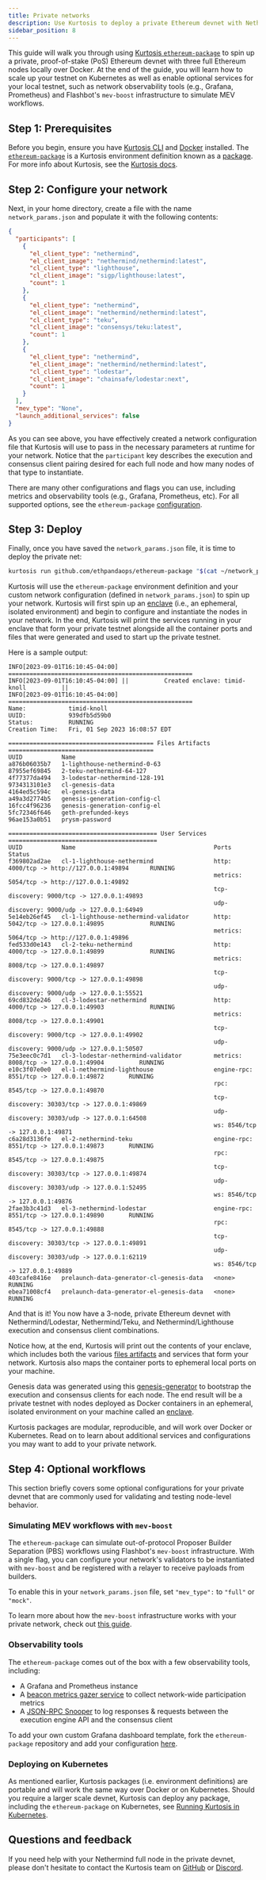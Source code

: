 ```yaml
---
title: Private networks
description: Use Kurtosis to deploy a private Ethereum devnet with Nethermind and any consensus client at any scale you need, wherever you need it.
sidebar_position: 8
---
```


This guide will walk you through using [Kurtosis `ethereum-package`](https://github.com/ethpandaops/ethereum-package) to spin up a private, proof-of-stake (PoS) Ethereum devnet with three full Ethereum nodes locally over Docker. At the end of the guide, you will learn how to scale up your testnet on Kubernetes as well as enable optional services for your local testnet, such as network observability tools (e.g., Grafana, Prometheus) and Flashbot's `mev-boost` infrastructure to simulate MEV workflows.

## Step 1: Prerequisites

Before you begin, ensure you have [Kurtosis CLI](https://docs.kurtosis.com/install) and [Docker](https://docs.docker.com/get-docker) installed. The [`ethereum-package`](https://github.com/ethpandaops/ethereum-package) is a Kurtosis environment definition known as a [package](https://docs.kurtosis.com/concepts-reference/packages). For more info about Kurtosis, see the [Kurtosis docs](https://docs.kurtosis.com).

## Step 2: Configure your network

Next, in your home directory, create a file with the name `network_params.json` and populate it with the following contents:

```json title="network_params.json"
{
  "participants": [
    {
      "el_client_type": "nethermind",
      "el_client_image": "nethermind/nethermind:latest",
      "cl_client_type": "lighthouse",
      "cl_client_image": "sigp/lighthouse:latest",
      "count": 1
    },
    {
      "el_client_type": "nethermind",
      "el_client_image": "nethermind/nethermind:latest",
      "cl_client_type": "teku",
      "cl_client_image": "consensys/teku:latest",
      "count": 1
    },
    {
      "el_client_type": "nethermind",
      "el_client_image": "nethermind/nethermind:latest",
      "cl_client_type": "lodestar",
      "cl_client_image": "chainsafe/lodestar:next",
      "count": 1
    }
  ],
  "mev_type": "None",
  "launch_additional_services": false
}
```

As you can see above, you have effectively created a network configuration file that Kurtosis will use to pass in the necessary parameters at runtime for your network. Notice that the `participant` key describes the execution and consensus client pairing desired for each full node and how many nodes of that type to instantiate.

There are many other configurations and flags you can use, including metrics and observability tools (e.g., Grafana, Prometheus, etc). For all supported options, see the `ethereum-package` [configuration](https://github.com/ethpandaops/ethereum-package#configuration).

## Step 3: Deploy

Finally, once you have saved the `network_params.json` file, it is time to deploy the private net:

```bash
kurtosis run github.com/ethpandaops/ethereum-package "$(cat ~/network_params.json)"
```

Kurtosis will use the `ethereum-package` environment definition and your custom network configuration (defined in `network_params.json`) to spin up your network. Kurtosis will first spin up an [enclave][enclaves] (i.e., an ephemeral, isolated environment) and begin to configure and instantiate the nodes in your network. In the end, Kurtosis will print the services running in your enclave that form your private testnet alongside all the container ports and files that were generated and used to start up the private testnet.

Here is a sample output:

```
INFO[2023-09-01T16:10:45-04:00] ====================================================
INFO[2023-09-01T16:10:45-04:00] ||          Created enclave: timid-knoll          ||
INFO[2023-09-01T16:10:45-04:00] ====================================================
Name:            timid-knoll
UUID:            939dfb5d59b0
Status:          RUNNING
Creation Time:   Fri, 01 Sep 2023 16:08:57 EDT

========================================= Files Artifacts =========================================
UUID           Name
a876b06035b7   1-lighthouse-nethermind-0-63
87955ef69845   2-teku-nethermind-64-127
4f77377da494   3-lodestar-nethermind-128-191
9734313101e3   cl-genesis-data
4164ed5c594c   el-genesis-data
a49a3d2774b5   genesis-generation-config-cl
16fcc4f96236   genesis-generation-config-el
5fc72346f646   geth-prefunded-keys
96ae153a0b51   prysm-password

========================================== User Services ==========================================
UUID           Name                                       Ports                                         Status
f369802ad2ae   cl-1-lighthouse-nethermind                 http: 4000/tcp -> http://127.0.0.1:49894      RUNNING
                                                          metrics: 5054/tcp -> http://127.0.0.1:49892
                                                          tcp-discovery: 9000/tcp -> 127.0.0.1:49893
                                                          udp-discovery: 9000/udp -> 127.0.0.1:64949
5e14eb26ef45   cl-1-lighthouse-nethermind-validator       http: 5042/tcp -> 127.0.0.1:49895             RUNNING
                                                          metrics: 5064/tcp -> http://127.0.0.1:49896
fed533d0e143   cl-2-teku-nethermind                       http: 4000/tcp -> 127.0.0.1:49899             RUNNING
                                                          metrics: 8008/tcp -> 127.0.0.1:49897
                                                          tcp-discovery: 9000/tcp -> 127.0.0.1:49898
                                                          udp-discovery: 9000/udp -> 127.0.0.1:55521
69cd832de246   cl-3-lodestar-nethermind                   http: 4000/tcp -> 127.0.0.1:49903             RUNNING
                                                          metrics: 8008/tcp -> 127.0.0.1:49901
                                                          tcp-discovery: 9000/tcp -> 127.0.0.1:49902
                                                          udp-discovery: 9000/udp -> 127.0.0.1:50507
75e3eec0c7d1   cl-3-lodestar-nethermind-validator         metrics: 8008/tcp -> 127.0.0.1:49904          RUNNING
e10c3f07e0e0   el-1-nethermind-lighthouse                 engine-rpc: 8551/tcp -> 127.0.0.1:49872       RUNNING
                                                          rpc: 8545/tcp -> 127.0.0.1:49870
                                                          tcp-discovery: 30303/tcp -> 127.0.0.1:49869
                                                          udp-discovery: 30303/udp -> 127.0.0.1:64508
                                                          ws: 8546/tcp -> 127.0.0.1:49871
c6a28d3136fe   el-2-nethermind-teku                       engine-rpc: 8551/tcp -> 127.0.0.1:49873       RUNNING
                                                          rpc: 8545/tcp -> 127.0.0.1:49875
                                                          tcp-discovery: 30303/tcp -> 127.0.0.1:49874
                                                          udp-discovery: 30303/udp -> 127.0.0.1:52495
                                                          ws: 8546/tcp -> 127.0.0.1:49876
2fae3b3c41d3   el-3-nethermind-lodestar                   engine-rpc: 8551/tcp -> 127.0.0.1:49890       RUNNING
                                                          rpc: 8545/tcp -> 127.0.0.1:49888
                                                          tcp-discovery: 30303/tcp -> 127.0.0.1:49891
                                                          udp-discovery: 30303/udp -> 127.0.0.1:62119
                                                          ws: 8546/tcp -> 127.0.0.1:49889
403cafe8416e   prelaunch-data-generator-cl-genesis-data   <none>                                        RUNNING
ebea71008cf4   prelaunch-data-generator-el-genesis-data   <none>                                        RUNNING
```

And that is it! You now have a 3-node, private Ethereum devnet with Nethermind/Lodestar, Nethermind/Teku, and Nethermind/Lighthouse execution and consensus client combinations.

Notice how, at the end, Kurtosis will print out the contents of your enclave, which includes both the various [files artifacts](https://docs.kurtosis.com/concepts-reference/files-artifacts) and services that form your network. Kurtosis also maps the container ports to ephemeral local ports on your machine.

Genesis data was generated using this [genesis-generator](https://github.com/ethpandaops/ethereum-genesis-generator) to bootstrap the execution and consensus clients for each node. The end result will be a private testnet with nodes deployed as Docker containers in an ephemeral, isolated environment on your machine called an [enclave][enclaves].

Kurtosis packages are modular, reproducible, and will work over Docker or Kubernetes. Read on to learn about additional services and configurations you may want to add to your private network.

## Step 4: Optional workflows

This section briefly covers some optional configurations for your private devnet that are commonly used for validating and testing node-level behavior.

### Simulating MEV workflows with `mev-boost`

The `ethereum-package` can simulate out-of-protocol Proposer Builder Separation (PBS) workflows using Flashbot's `mev-boost` infrastructure. With a single flag, you can configure your network's validators to be instantiated with `mev-boost` and be registered with a relayer to receive payloads from builders.

To enable this in your `network_params.json` file, set `"mev_type":` to `"full"` or `"mock"`.

To learn more about how the `mev-boost` infrastructure works with your private network, check out [this guide](https://docs.kurtosis.com/how-to-full-mev-with-ethereum-package).

### Observability tools

The `ethereum-package` comes out of the box with a few observability tools, including:

- A Grafana and Prometheus instance
- A [beacon metrics gazer service](https://github.com/dapplion/beacon-metrics-gazer) to collect network-wide participation metrics
- A [JSON-RPC Snooper](https://github.com/ethDreamer/json_rpc_snoop) to log responses & requests between the execution engine API and the consensus client

To add your own custom Grafana dashboard template, fork the `ethereum-package` repository and add your configuration [here](https://github.com/ethpandaops/ethereum-package/tree/main/static_files/grafana-config/dashboards).

### Deploying on Kubernetes

As mentioned earlier, Kurtosis packages (i.e. environment definitions) are portable and will work the same way over Docker or on Kubernetes. Should you require a larger scale devnet, Kurtosis can deploy any package, including the `ethereum-package` on Kubernetes, see [Running Kurtosis in Kubernetes](https://docs.kurtosis.com/k8s).

## Questions and feedback

If you need help with your Nethermind full node in the private devnet, please don't hesitate to contact the Kurtosis team on [GitHub](https://github.com/ethpandaops/ethereum-package) or [Discord](https://discord.gg/jJFG7XBqcY).

[enclaves]: https://docs.kurtosis.com/concepts-reference/enclaves